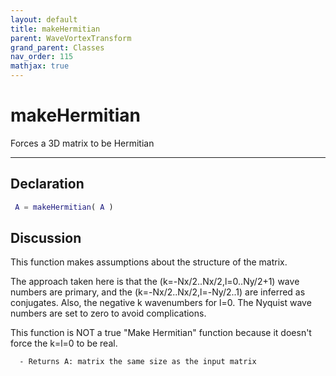 ```yaml
---
layout: default
title: makeHermitian
parent: WaveVortexTransform
grand_parent: Classes
nav_order: 115
mathjax: true
---
```


#  makeHermitian

Forces a 3D matrix to be Hermitian


---

## Declaration
```matlab
 A = makeHermitian( A )
```
## Discussion

  This function makes assumptions about the structure of the matrix.
 
  The approach taken here is that the (k=-Nx/2..Nx/2,l=0..Ny/2+1) wave
  numbers are primary, and the (k=-Nx/2..Nx/2,l=-Ny/2..1) are inferred as
  conjugates. Also, the negative k wavenumbers for l=0. The Nyquist wave
  numbers are set to zero to avoid complications.
 
  This function is NOT a true "Make Hermitian" function because it
  doesn't force the k=l=0 to be real.
 
      - Returns A: matrix the same size as the input matrix
